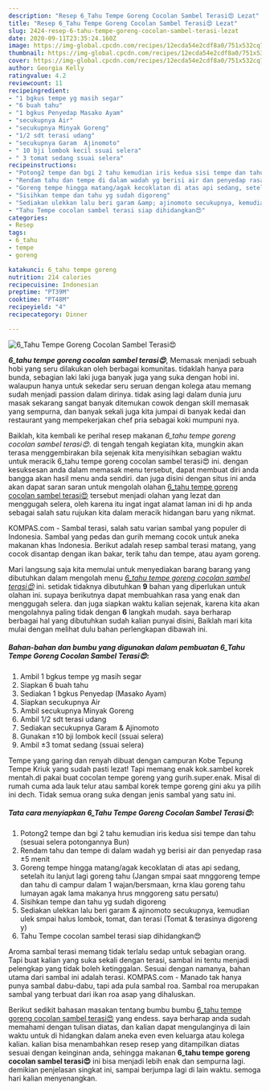 ```yaml
---
description: "Resep 6_Tahu Tempe Goreng Cocolan Sambel Terasi😍 Lezat"
title: "Resep 6_Tahu Tempe Goreng Cocolan Sambel Terasi😍 Lezat"
slug: 2424-resep-6-tahu-tempe-goreng-cocolan-sambel-terasi-lezat
date: 2020-09-11T23:35:24.160Z
image: https://img-global.cpcdn.com/recipes/12ecda54e2cdf8a0/751x532cq70/6_tahu-tempe-goreng-cocolan-sambel-terasi😍-foto-resep-utama.jpg
thumbnail: https://img-global.cpcdn.com/recipes/12ecda54e2cdf8a0/751x532cq70/6_tahu-tempe-goreng-cocolan-sambel-terasi😍-foto-resep-utama.jpg
cover: https://img-global.cpcdn.com/recipes/12ecda54e2cdf8a0/751x532cq70/6_tahu-tempe-goreng-cocolan-sambel-terasi😍-foto-resep-utama.jpg
author: Georgia Kelly
ratingvalue: 4.2
reviewcount: 11
recipeingredient:
- "1 bgkus tempe yg masih segar"
- "6 buah tahu"
- "1 bgkus Penyedap Masako Ayam"
- "secukupnya Air"
- "secukupnya Minyak Goreng"
- "1/2 sdt terasi udang"
- "secukupnya Garam  Ajinomoto"
- " 10 bji lombok kecil ssuai selera"
- " 3 tomat sedang ssuai selera"
recipeinstructions:
- "Potong2 tempe dan bgi 2 tahu kemudian iris kedua sisi tempe dan tahu (sesuai selera potongannya Bun)"
- "Rendam tahu dan tempe di dalam wadah yg berisi air dan penyedap rasa ±5 menit"
- "Goreng tempe hingga matang/agak kecoklatan di atas api sedang, setelah itu lanjut lagi goreng tahu (Jangan smpai saat mnggoreng tempe dan tahu di campur dalam 1 wajan/bersmaan, krna klau goreng tahu lumayan agak lama makanya hrus mnggoreng satu persatu)"
- "Sisihkan tempe dan tahu yg sudah digoreng"
- "Sediakan ulekkan lalu beri garam &amp; ajinomoto secukupnya, kemudian ulek smpai halus lombok, tomat, dan terasi (Tomat &amp; terasinya digoreng y)"
- "Tahu Tempe cocolan sambel terasi siap dihidangkan😍"
categories:
- Resep
tags:
- 6_tahu
- tempe
- goreng

katakunci: 6_tahu tempe goreng 
nutrition: 214 calories
recipecuisine: Indonesian
preptime: "PT39M"
cooktime: "PT48M"
recipeyield: "4"
recipecategory: Dinner

---
```



![6_Tahu Tempe Goreng Cocolan Sambel Terasi😍](https://img-global.cpcdn.com/recipes/12ecda54e2cdf8a0/751x532cq70/6_tahu-tempe-goreng-cocolan-sambel-terasi😍-foto-resep-utama.jpg)

<b><i>6_tahu tempe goreng cocolan sambel terasi😍</i></b>, Memasak menjadi sebuah hobi yang seru dilakukan oleh berbagai komunitas. tidaklah hanya para bunda, sebagian laki laki juga banyak juga yang suka dengan hobi ini. walaupun hanya untuk sekedar seru seruan dengan kolega atau memang sudah menjadi passion dalam dirinya. tidak asing lagi dalam dunia juru masak sekarang sangat banyak ditemukan cowok dengan skill memasak yang sempurna, dan banyak sekali juga kita jumpai di banyak kedai dan restaurant yang mempekerjakan chef pria sebagai koki mumpuni nya.

Baiklah, kita kembali ke perihal resep makanan <i>6_tahu tempe goreng cocolan sambel terasi😍</i>. di tengah tengah kegiatan kita, mungkin akan terasa menggembirakan bila sejenak kita menyisihkan sebagian waktu untuk meracik 6_tahu tempe goreng cocolan sambel terasi😍 ini. dengan kesuksesan anda dalam memasak menu tersebut, dapat membuat diri anda bangga akan hasil menu anda sendiri. dan juga disini dengan situs ini anda akan dapat saran saran untuk mengolah olahan <u>6_tahu tempe goreng cocolan sambel terasi😍</u> tersebut menjadi olahan yang lezat dan menggugah selera, oleh karena itu ingat ingat alamat laman ini di hp anda sebagai salah satu rujukan kita dalam meracik hidangan baru yang nikmat.

KOMPAS.com - Sambal terasi, salah satu varian sambal yang populer di Indonesia. Sambal yang pedas dan gurih memang cocok untuk aneka makanan khas Indonesia. Berikut adalah resep sambal terasi matang, yang cocok disantap dengan ikan bakar, terik tahu dan tempe, atau ayam goreng.


Mari langsung saja kita memulai untuk menyediakan barang barang yang dibutuhkan dalam mengolah menu <u><i>6_tahu tempe goreng cocolan sambel terasi😍</i></u> ini. setidak tidaknya dibutuhkan <b>9</b> bahan yang diperlukan untuk olahan ini. supaya berikutnya dapat membuahkan rasa yang enak dan menggugah selera. dan juga siapkan waktu kalian sejenak, karena kita akan mengolahnya paling tidak dengan <b>6</b> langkah mudah. saya berharap berbagai hal yang dibutuhkan sudah kalian punyai disini, Baiklah mari kita mulai dengan melihat dulu bahan perlengkapan dibawah ini.

<!--inarticleads1-->

##### Bahan-bahan dan bumbu yang digunakan dalam pembuatan 6_Tahu Tempe Goreng Cocolan Sambel Terasi😍:

1. Ambil 1 bgkus tempe yg masih segar
1. Siapkan 6 buah tahu
1. Sediakan 1 bgkus Penyedap (Masako Ayam)
1. Siapkan secukupnya Air
1. Ambil secukupnya Minyak Goreng
1. Ambil 1/2 sdt terasi udang
1. Sediakan secukupnya Garam &amp; Ajinomoto
1. Gunakan  ±10 bji lombok kecil (ssuai selera)
1. Ambil  ±3 tomat sedang (ssuai selera)


Tempe yang garing dan renyah dibuat dengan campuran Kobe Tepung Tempe Kriuk yang sudah pasti lezat! Tapi memang enak kok.sambel korek mentah.di pakai buat cocolan tempe goreng yang gurih.super.enak. Misal di rumah cuma ada lauk telur atau sambal korek tempe goreng gini aku ya pilih ini dech. Tidak semua orang suka dengan jenis sambal yang satu ini. 

<!--inarticleads2-->

##### Tata cara menyiapkan 6_Tahu Tempe Goreng Cocolan Sambel Terasi😍:

1. Potong2 tempe dan bgi 2 tahu kemudian iris kedua sisi tempe dan tahu (sesuai selera potongannya Bun)
1. Rendam tahu dan tempe di dalam wadah yg berisi air dan penyedap rasa ±5 menit
1. Goreng tempe hingga matang/agak kecoklatan di atas api sedang, setelah itu lanjut lagi goreng tahu (Jangan smpai saat mnggoreng tempe dan tahu di campur dalam 1 wajan/bersmaan, krna klau goreng tahu lumayan agak lama makanya hrus mnggoreng satu persatu)
1. Sisihkan tempe dan tahu yg sudah digoreng
1. Sediakan ulekkan lalu beri garam &amp; ajinomoto secukupnya, kemudian ulek smpai halus lombok, tomat, dan terasi (Tomat &amp; terasinya digoreng y)
1. Tahu Tempe cocolan sambel terasi siap dihidangkan😍


Aroma sambal terasi memang tidak terlalu sedap untuk sebagian orang. Tapi buat kalian yang suka sekali dengan terasi, sambal ini tentu menjadi pelengkap yang tidak boleh ketinggalan. Sesuai dengan namanya, bahan utama dari sambal ini adalah terasi. KOMPAS.com - Manado tak hanya punya sambal dabu-dabu, tapi ada pula sambal roa. Sambal roa merupakan sambal yang terbuat dari ikan roa asap yang dihaluskan. 

Berikut sedikit bahasan masakan tentang bumbu bumbu <u>6_tahu tempe goreng cocolan sambel terasi😍</u> yang endess. saya berharap anda sudah memahami dengan tulisan diatas, dan kalian dapat mengulanginya di lain waktu untuk di hidangkan dalam aneka even even keluarga atau kolega kalian. kalian bisa menambahkan resep resep yang ditampilkan diatas sesuai dengan keinginan anda, sehingga makanan <b>6_tahu tempe goreng cocolan sambel terasi😍</b> ini bisa menjadi lebih enak dan sempurna lagi. demikian penjelasan singkat ini, sampai berjumpa lagi di lain waktu. semoga hari kalian menyenangkan.
